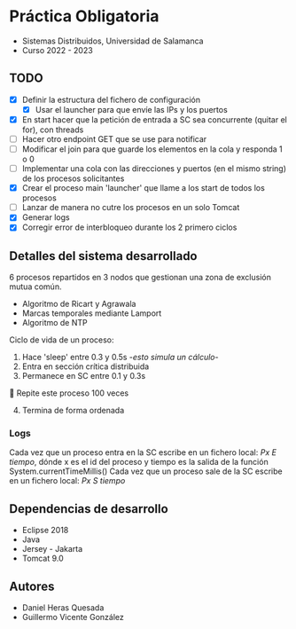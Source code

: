 # Práctica Obligatoria
* Sistemas Distribuidos, Universidad de Salamanca
* Curso 2022 - 2023

## TODO
- [x] Definir la estructura del fichero de configuración
	- [x] Usar el launcher para que envíe las IPs y los puertos
- [x] En start hacer que la petición de entrada a SC sea concurrente (quitar el for), con threads
- [  ] Hacer otro endpoint GET que se use para notificar
- [  ] Modificar el join para que guarde los elementos en la cola y responda 1 o 0
- [  ] Implementar una cola con las direcciones y puertos (en el mismo string) de los procesos solicitantes
- [x] Crear el proceso main 'launcher' que llame a los start de todos los procesos
- [  ] Lanzar de manera no cutre los procesos en un solo Tomcat
- [x] Generar logs
- [x] Corregir error de interbloqueo durante los 2 primero ciclos 

## Detalles del sistema desarrollado
6 procesos repartidos en 3 nodos que gestionan una zona de exclusión mutua común.
- Algoritmo de Ricart y Agrawala
- Marcas temporales mediante Lamport
- Algoritmo de NTP

Ciclo de vida de un proceso:
1. Hace 'sleep' entre 0.3 y 0.5s -_esto simula un cálculo_-
2. Entra en sección crítica distribuida
3. Permanece en SC entre 0.1 y 0.3s

:repeat: Repite este proceso 100 veces

4. Termina de forma ordenada
### Logs
Cada vez que un proceso entra en la SC escribe en un fichero local:
_Px E tiempo_, dónde x es el id del proceso y tiempo es la salida de la función System.currentTimeMillis()
Cada vez que un proceso sale de la SC escribe en un fichero local:
_Px S tiempo_

## Dependencias de desarrollo
* Eclipse 2018
* Java
* Jersey - Jakarta
* Tomcat 9.0

## Autores
* Daniel Heras Quesada
* Guillermo Vicente González
